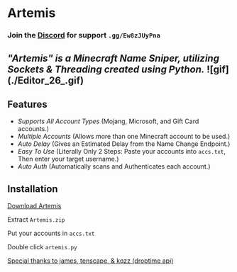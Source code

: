 # Artemis

### Join the [Discord](https://discord.gg/Ew8zJUyPna) for support `.gg/Ew8zJUyPna`

***"Artemis" is a Minecraft Name Sniper, utilizing Sockets & Threading created using Python.***
![gif] (./Editor_26_.gif)
-----

## **Features**
- *Supports All Account Types* (Mojang, Microsoft, and Gift Card accounts.)
- *Multiple Accounts* (Allows more than one Minecraft account to be used.)
- *Auto Delay* (Gives an Estimated Delay from the Name Change Endpoint.)
- *Easy To Use* (Literally Only 2 Steps: Paste your accounts into `accs.txt`, Then enter your target username.)
- *Auto Auth* (Automatically scans and Authenticates each account.)


## **Installation**

[Download Artemis](https://github.com/Everest187/Artemis-Sniper/releases/latest/download/Artemis.zip)

Extract `Artemis.zip`

Put your accounts in `accs.txt`

Double click `artemis.py`


[Special thanks to james, tenscape, & kqzz (droptime api)](https://star.shopping/)
